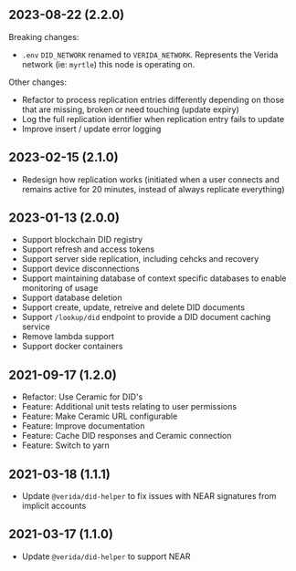 2023-08-22 (2.2.0)
--------------------

Breaking changes:

- `.env` `DID_NETWORK` renamed to `VERIDA_NETWORK`. Represents the Verida network (ie: `myrtle`) this node is operating on.

Other changes:

- Refactor to process replication entries differently depending on those that are missing, broken or need touching (update expiry)
- Log the full replication identifier when replication entry fails to update
- Improve insert / update error logging

2023-02-15 (2.1.0)
--------------------

- Redesign how replication works (initiated when a user connects and remains active for 20 minutes, instead of always replicate everything)

2023-01-13 (2.0.0)
--------------------

- Support blockchain DID registry
- Support refresh and access tokens
- Support server side replication, including cehcks and recovery
- Support device disconnections
- Support maintaining database of context specific databases to enable monitoring of usage
- Support database deletion
- Support create, update, retreive and delete DID documents
- Support `/lookup/did` endpoint to provide a DID document caching service
- Remove lambda support
- Support docker containers


2021-09-17 (1.2.0)
--------------------

- Refactor: Use Ceramic for DID's
- Feature: Additional unit tests relating to user permissions
- Feature: Make Ceramic URL configurable
- Feature: Improve documentation
- Feature: Cache DID responses and Ceramic connection
- Feature: Switch to yarn

2021-03-18 (1.1.1)
--------------------

- Update `@verida/did-helper` to fix issues with NEAR signatures from implicit accounts


2021-03-17 (1.1.0)
--------------------

- Update `@verida/did-helper` to support NEAR